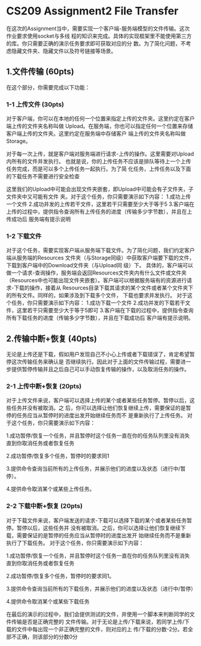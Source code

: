 # CS209 Assignment2 File Transfer

在这次的Assignment当中，需要实现⼀个客户端-服务端模型的⽂件传输。这次作业要求使⽤socket与多线
程的知识来完成。具体的实现框架⾥不能使⽤第三⽅的库。你只需要正确的演示任务要求即可获取对应的分
数。为了简化问题，不考虑隐藏文件夹、隐藏文件以及符号链接等场景。

## 1.文件传输 (60pts)

在这个部分，你需要完成以下功能：

### 1-1 上传文件 (30pts)

对于客户端，你可以在本地的任何⼀个位置来指定上传的文件夹。这⾥约定在客户端上传的⽂件夹名称叫做
Upload。在服务端，你也可以指定任何⼀个位置来存储客户端上传的⽂件夹。这⾥约定在服务端中存储客户
端上传的⽂件夹名称叫做Storage。

对于每⼀次上传，就是客户端对服务端进⾏请求-上传的操作。这⾥需要对Upload内所有的文件并发执行。
也就是说，你的上传任务不应该是排队等待上⼀个上传任务完成，⽽是可以多个上传任务⼀起执⾏。为了简
化任务，上传任务以及下⾯的下载任务不需要进⾏安全检查

这⾥我们的Upload中可能会出现⽂件夹嵌套，即Upload中可能会有子文件夹，子文件夹中⼜可能有⽂件
夹。对于这个任务，你只需要演示如下内容：
1.成功上传⼀个⽂件 
2.成功并发的上传若干文件，这⾥若干只需要⾄少⼤于等于5
3.客户端在上传的过程中，提供指令查询所有上传任务的进度（传输多少字节数），并且在上传成功后
服务端有提示说明

### 1-2 下载文件 

对于这个任务，需要实现客户端从服务端下载⽂件。为了简化问题，我们约定客户端从服务端的Resources
⽂件夹（与Storage同级）中获取客户端要下载的⽂件，下载到客户端中的Download⽂件夹（与Upload同
级）下。
具体的，客户端可以做⼀个请求-查询操作，服务端会返回Resources文件夹内有什么⽂件或⽂件夹
（Resources中也可能出现⽂件夹嵌套）。客户端可以根据服务端有的资源进⾏请求-下载的操作，接着从
Resources⽬录下载其请求的某个⽂件或者某个⽂件夹下的所有⽂件。同样的，如果涉及到下载多个⽂件，
下载也要求并发执⾏。
对于这个任务，你只需要演示如下内容：
1.成功下载⼀个⽂件 
2.成功并发的下载若⼲⽂件，这⾥若⼲只需要⾄少⼤于等于5即可
3.客户端在下载的过程中，提供指令查询所有下载任务的进度（传输多少字节数），并且在下载成功后
客户端有提示说明。 

## 2.传输中断+恢复 (40pts) 

⽆论是上传还是下载，假如⽤户发现自己不小心上传或者下载错误了，肯定希望暂停这次传输任务来确认是 否继续执⾏。因此对于上⾯的文件传输过程，需要进⼀步提供暂停传输并且之后自己可以手动恢复传输的操作，以及取消任务的操作。 

### 2-1 上传中断+恢复 (20pts) 

对于上传文件来说，客户端可以选择上传的某个或者某些任务暂停。暂停以后，这些任务并没有被取消。之 后，你可以选择让他们恢复继续上传，需要保证的是暂停的任务应当从暂停时的进度出发开始继续任务而不 是重新执行了上传任务。 对于这个任务，你只需要演示如下内容：

1.成功暂停/恢复⼀个任务，并且暂停时这个任务⼀直在你的任务队列⾥没有消失直到你取消任务或者恢复任务

2.成功暂停/恢复多个任务，暂停时的要求同1

3.提供命令查询当前所有的上传任务，并展示他们的进度以及状态（进⾏中/暂停）。

4.提供命令取消某个或某些上传任务。

### 2-2 下载中断+恢复 (20pts) 

对于下载文件来说，客户端发送的请求-下载可以选择下载的某个或者某些任务暂停。暂停以后，这些任务并 没有被取消。之后，你可以选择让他们恢复继续下载，需要保证的是暂停的任务应当从暂停时的进度出发开 始继续任务⽽不是重新执⾏了下载任务。 对于这个任务，你只需要演示如下内容：

1.成功暂停/恢复⼀个任务，并且暂停时这个任务⼀直在你的任务队列⾥没有消失直到你取消任务或者恢复任务

2.成功暂停/恢复多个任务，暂停时的要求同1。

3.提供命令查询当前所有的下载任务，并展示他们的进度以及状态（进行中/暂停）

4.提供命令取消某个或某些下载任务

在最后的演示的过程中，我们会提供测试的⽂件，并使⽤⼀个脚本来判断同学的⽂件传输是否是正确完整的 ⽂件传输。对于⽆论是上传/下载来说，若同学上传/下载的⽂件中每出现⼀个⾮正确完整的⽂件，则对应的上 传/下载的分数-2分。若全部不正确，则该部分的分数0分

